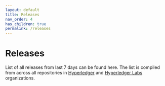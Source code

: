 ```yaml
---
layout: default
title: Releases
nav_order: 4
has_children: true
permalink: /releases
---
```


# Releases

List of all releases from last 7 days can be found here. The list
is compiled from across all repositories in
[Hyperledger](https://github.com/hyperledger) and
[Hyperledger Labs](https://github.com/hyperledger-labs) organizations.
